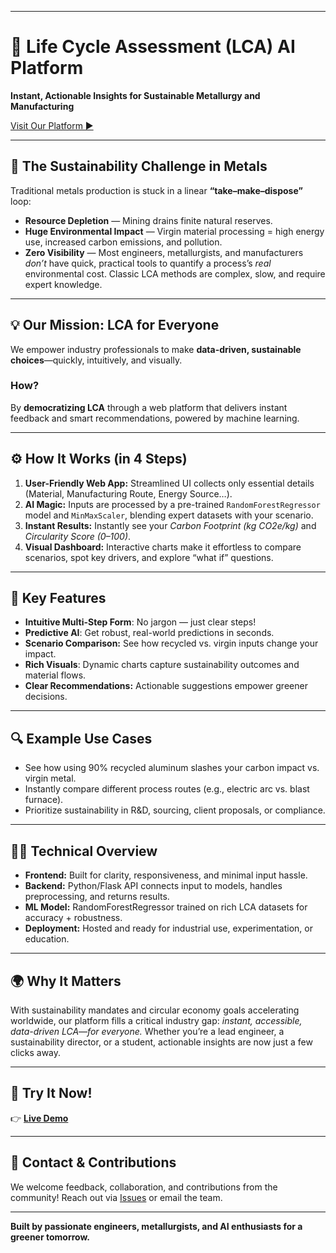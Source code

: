 ***

# 🌱 Life Cycle Assessment (LCA) AI Platform

**Instant, Actionable Insights for Sustainable Metallurgy and Manufacturing**

[Visit Our Platform ▶️](https://complete-lca-platfor-6l8s.bolt.host/)

***

## 🚩 **The Sustainability Challenge in Metals**

Traditional metals production is stuck in a linear **“take–make–dispose”** loop:

- **Resource Depletion** — Mining drains finite natural reserves.
- **Huge Environmental Impact** — Virgin material processing = high energy use, increased carbon emissions, and pollution.
- **Zero Visibility** — Most engineers, metallurgists, and manufacturers *don’t* have quick, practical tools to quantify a process’s *real* environmental cost. Classic LCA methods are complex, slow, and require expert knowledge.

***

## 💡 **Our Mission: LCA for Everyone**

We empower industry professionals to make **data-driven, sustainable choices**—quickly, intuitively, and visually.

### **How?**

By **democratizing LCA** through a web platform that delivers instant feedback and smart recommendations, powered by machine learning.

***

## ⚙️ **How It Works (in 4 Steps)**

1. **User-Friendly Web App:** Streamlined UI collects only essential details (Material, Manufacturing Route, Energy Source…).
2. **AI Magic:** Inputs are processed by a pre-trained `RandomForestRegressor` model and `MinMaxScaler`, blending expert datasets with your scenario.
3. **Instant Results:** Instantly see your *Carbon Footprint (kg CO2e/kg)* and *Circularity Score (0–100)*.
4. **Visual Dashboard:** Interactive charts make it effortless to compare scenarios, spot key drivers, and explore “what if” questions.

***

## 🚀 **Key Features**

- **Intuitive Multi-Step Form**: No jargon — just clear steps!
- **Predictive AI**: Get robust, real-world predictions in seconds.
- **Scenario Comparison:** See how recycled vs. virgin inputs change your impact.
- **Rich Visuals**: Dynamic charts capture sustainability outcomes and material flows.
- **Clear Recommendations:** Actionable suggestions empower greener decisions.

***

## 🔍 **Example Use Cases**

- See how using 90% recycled aluminum slashes your carbon impact vs. virgin metal.
- Instantly compare different process routes (e.g., electric arc vs. blast furnace).
- Prioritize sustainability in R\&D, sourcing, client proposals, or compliance.

***

## 👩‍💻 **Technical Overview**

- **Frontend:** Built for clarity, responsiveness, and minimal input hassle.
- **Backend:** Python/Flask API connects input to models, handles preprocessing, and returns results.
- **ML Model:** RandomForestRegressor trained on rich LCA datasets for accuracy + robustness.
- **Deployment:** Hosted and ready for industrial use, experimentation, or education.

***

## 🌍 **Why It Matters**

With sustainability mandates and circular economy goals accelerating worldwide, our platform fills a critical industry gap: *instant, accessible, data-driven LCA—for everyone.* Whether you’re a lead engineer, a sustainability director, or a student, actionable insights are now just a few clicks away.

***

## 🎯 **Try It Now!**

👉 **[Live Demo](https://complete-lca-platfor-6l8s.bolt.host/)**

***

## 🤝 **Contact \& Contributions**

We welcome feedback, collaboration, and contributions from the community! Reach out via [Issues](#) or email the team.

***

**Built by passionate engineers, metallurgists, and AI enthusiasts for a greener tomorrow.**


